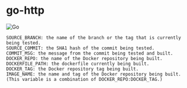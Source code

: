 # go-http

![Go](https://github.com/ahmedfathy75/go-http/workflows/Go/badge.svg)

    SOURCE_BRANCH: the name of the branch or the tag that is currently being tested.
    SOURCE_COMMIT: the SHA1 hash of the commit being tested.
    COMMIT_MSG: the message from the commit being tested and built.
    DOCKER_REPO: the name of the Docker repository being built.
    DOCKERFILE_PATH: the dockerfile currently being built.
    DOCKER_TAG: the Docker repository tag being built.
    IMAGE_NAME: the name and tag of the Docker repository being built. (This variable is a combination of DOCKER_REPO:DOCKER_TAG.)
